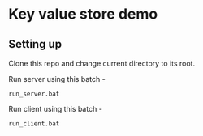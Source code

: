# Key value store demo

## Setting up


Clone this repo and change current directory to its root.

Run server using this batch -
```
run_server.bat
```


Run client using this batch -
```
run_client.bat
```